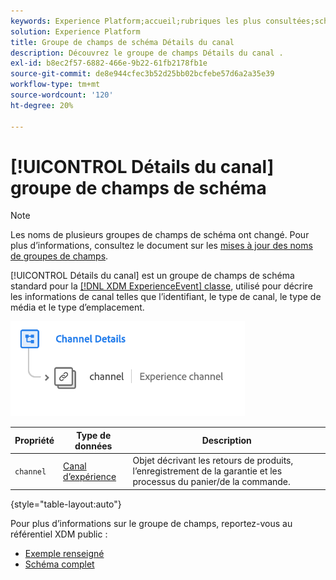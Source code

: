 ```yaml
---
keywords: Experience Platform;accueil;rubriques les plus consultées;schéma;schéma;XDM;ExperienceEvent;champs;schémas;schémas;conception de schéma;groupe de champs;groupe de champs;groupe de champs;
solution: Experience Platform
title: Groupe de champs de schéma Détails du canal
description: Découvrez le groupe de champs Détails du canal .
exl-id: b8ec2f57-6882-466e-9b22-61fb2178fb1e
source-git-commit: de8e944cfec3b52d25bb02bcfebe57d6a2a35e39
workflow-type: tm+mt
source-wordcount: '120'
ht-degree: 20%

---
```


# [!UICONTROL Détails du canal] groupe de champs de schéma

>[!NOTE]
>
>Les noms de plusieurs groupes de champs de schéma ont changé. Pour plus d’informations, consultez le document sur les [mises à jour des noms de groupes de champs](../name-updates.md).

[!UICONTROL Détails du canal] est un groupe de champs de schéma standard pour la [[!DNL XDM ExperienceEvent] classe](../../classes/experienceevent.md), utilisé pour décrire les informations de canal telles que l’identifiant, le type de canal, le type de média et le type d’emplacement.

![](../../images/field-groups/channel-details.png)

| Propriété | Type de données | Description |
| --- | --- | --- |
| `channel` | [Canal d’expérience](../../data-types/experience-channel.md) | Objet décrivant les retours de produits, l’enregistrement de la garantie et les processus du panier/de la commande. |

{style="table-layout:auto"}

Pour plus d’informations sur le groupe de champs, reportez-vous au référentiel XDM public :

* [Exemple renseigné](https://github.com/adobe/xdm/blob/master/components/fieldgroups/experience-event/experienceevent-channel.example.1.json)
* [Schéma complet](https://github.com/adobe/xdm/blob/master/components/fieldgroups/experience-event/experienceevent-channel.schema.json)
